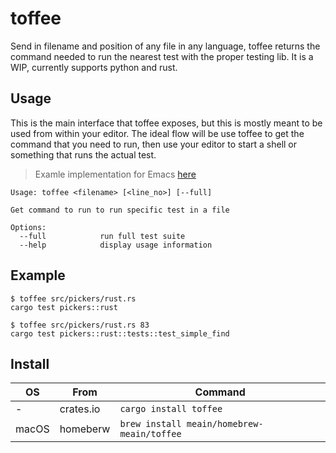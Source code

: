 # toffee

Send in filename and position of any file in any language, toffee
returns the command needed to run the nearest test with the proper
testing lib. It is a WIP, currently supports python and rust.

## Usage

This is the main interface that toffee exposes, but this is mostly
meant to be used from within your editor. The ideal flow will be use
toffee to get the command that you need to run, then use your editor
to start a shell or something that runs the actual test.

> Examle implementation for Emacs [here](https://github.com/meain/dotfiles/blob/e99f99469f92be5bb33b9cee342ca627a914b99d/emacs/.config/emacs/init.el#L941-#L964)

```
Usage: toffee <filename> [<line_no>] [--full]

Get command to run to run specific test in a file

Options:
  --full            run full test suite
  --help            display usage information
```

## Example

```shell
$ toffee src/pickers/rust.rs
cargo test pickers::rust

$ toffee src/pickers/rust.rs 83
cargo test pickers::rust::tests::test_simple_find
```

## Install

| OS    | From      | Command                                    |
| ----- | --------- | ------------------------------------------ |
| -     | crates.io | `cargo install toffee`                     |
| macOS | homeberw  | `brew install meain/homebrew-meain/toffee` |
